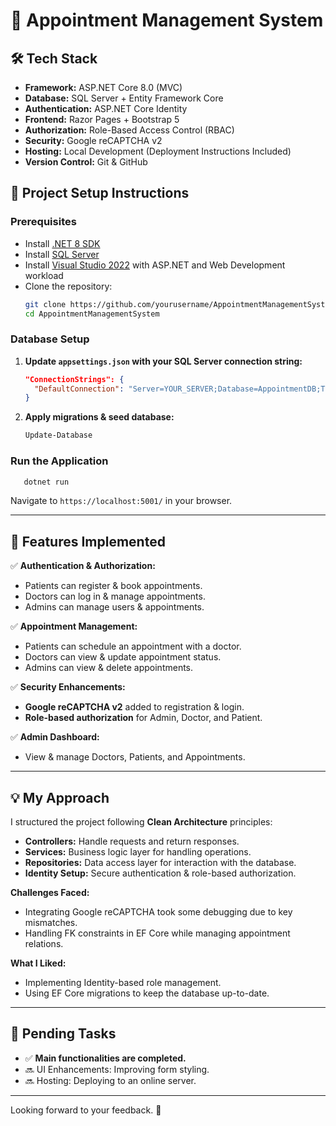 # 📌 Appointment Management System

## 🛠 Tech Stack
- **Framework:** ASP.NET Core 8.0 (MVC)
- **Database:** SQL Server + Entity Framework Core
- **Authentication:** ASP.NET Core Identity
- **Frontend:** Razor Pages + Bootstrap 5
- **Authorization:** Role-Based Access Control (RBAC)
- **Security:** Google reCAPTCHA v2
- **Hosting:** Local Development (Deployment Instructions Included)
- **Version Control:** Git & GitHub

## 🚀 Project Setup Instructions
### **Prerequisites**
- Install [.NET 8 SDK](https://dotnet.microsoft.com/en-us/download/dotnet/8.0)
- Install [SQL Server](https://www.microsoft.com/en-us/sql-server/sql-server-downloads)
- Install [Visual Studio 2022](https://visualstudio.microsoft.com/downloads/) with ASP.NET and Web Development workload
- Clone the repository:
  ```sh
  git clone https://github.com/yourusername/AppointmentManagementSystem.git
  cd AppointmentManagementSystem
  ```

### **Database Setup**
1. **Update `appsettings.json` with your SQL Server connection string:**
   ```json
   "ConnectionStrings": {
     "DefaultConnection": "Server=YOUR_SERVER;Database=AppointmentDB;Trusted_Connection=True;MultipleActiveResultSets=true;TrustServerCertificate=true"
   }
   ```
2. **Apply migrations & seed database:**
   ```sh
   Update-Database
   ```

### **Run the Application**
```sh
   dotnet run
```
Navigate to `https://localhost:5001/` in your browser.

---

## 🎯 Features Implemented
✅ **Authentication & Authorization:**
- Patients can register & book appointments.
- Doctors can log in & manage appointments.
- Admins can manage users & appointments.

✅ **Appointment Management:**
- Patients can schedule an appointment with a doctor.
- Doctors can view & update appointment status.
- Admins can view & delete appointments.

✅ **Security Enhancements:**
- **Google reCAPTCHA v2** added to registration & login.
- **Role-based authorization** for Admin, Doctor, and Patient.

✅ **Admin Dashboard:**
- View & manage Doctors, Patients, and Appointments.

---

## 💡 My Approach
I structured the project following **Clean Architecture** principles:
- **Controllers:** Handle requests and return responses.
- **Services:** Business logic layer for handling operations.
- **Repositories:** Data access layer for interaction with the database.
- **Identity Setup:** Secure authentication & role-based authorization.

**Challenges Faced:**
- Integrating Google reCAPTCHA took some debugging due to key mismatches.
- Handling FK constraints in EF Core while managing appointment relations.

**What I Liked:**
- Implementing Identity-based role management.
- Using EF Core migrations to keep the database up-to-date.

---

## 🚧 Pending Tasks
- ✅ **Main functionalities are completed.**
- 🔜 UI Enhancements: Improving form styling.
- 🔜 Hosting: Deploying to an online server.

---
 Looking forward to your feedback. 🚀

